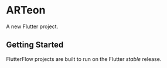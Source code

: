 # ARTeon

A new Flutter project.

## Getting Started

FlutterFlow projects are built to run on the Flutter _stable_ release.
